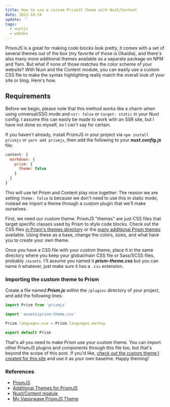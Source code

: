 ```yaml
---
title: How to use a custom PrismJS theme with Nuxt/Content
date: 2021-10-18
update: ''
tags:
  - nuxtjs
  - webdev
---
```


PrismJS is a great for making code blocks look pretty, it comes with a set of several themes out of the box (my favorite of those is Okaidia), and there's also many more additional themes available as a separate package on NPM and Yarn. But what if none of those matches the color scheme of your website? With Nuxt and the Content module, you can easily use a custom CSS file to make the syntax highlighting really match the overall look of your site or blog. Here's how.

<!--more-->

## Requirements

Before we begin, please note that this method works like a charm when using universal/SSG mode and `ssr: false` or `target: static` in your Nuxt config. I assume this can easily be made to work with an SSR site, but I have not done so myself, so I can't say for certain.

If you haven't already, install PrismJS in your project via `npm install prismjs` or `yarn add prismjs`, then add the following to your **_nuxt.config.js_** file:

```js
content: {
  markdown: {
    prism: {
      theme: false
    }
  }
}
```

This will use let Prism and Content play nice together. The reason we are setting `theme: false` is because we don't need to use this in static mode, instead we import a theme through a custom plugin that we'll make ourselves.

First, we need our custom theme. PrismJS "themes" are just CSS files that target specific classes used by Prism to style code blocks. Check out the CSS files [in Prism's themes directory](https://github.com/PrismJS/prism/tree/master/themes) or the [many additional Prism themes](https://github.com/PrismJS/prism-themes/tree/master/themes) available. Using these as a base, change the colors, sizes, and what have you to create your own theme.

Once you have a CSS file with your custom theme, place it in the same directory where you keep your global/main CSS file or Sass/SCSS files, probably `/assets`. I'll assume you named it **_prism-theme.css_** but you can name it whatever, just make sure it has a `.css` extension.

### Importing the custom theme to Prism

Create a file named **_Prism.js_** within the `/plugins` directory of your project, and add the following lines:

```js
import Prism from 'prismjs'

import 'assets/prism-theme.css'

Prism.languages.vue = Prism.languages.markup

export default Prism
```

That's all you need to make Prism use your custom theme. You can import other PrismJS plugins and components through this file too, but that's beyond the scope of this post. If you'd like, [check out the custom theme I created for this site](https://gist.github.com/fullmetalbrackets/c4cf2b4ee2cf78c99997e6cc31ea6aa0) and use it as your own baseline. Happy theming!

### References

- [PrismJS](https://github.com/PrismJS/prism)
- [Additional Themes for PrismJS](https://github.com/PrismJS/prism-themes)
- [Nuxt/Content module](https://github.com/nuxt/content)
- [My Vaporwave PrismJS Theme](https://gist.github.com/fullmetalbrackets/c4cf2b4ee2cf78c99997e6cc31ea6aa0)
